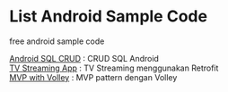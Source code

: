 # List Android Sample Code
free android sample code 

<a href="https://github.com/qodrorid/android-sql-crud">Android SQL CRUD</a> : CRUD SQL Android<br/>
<a href="https://github.com/qodrorid/TV-Streaming-with-Retrofit">TV Streaming App</a> : TV Streaming menggunakan Retrofit<br/>
<a href="https://github.com/qodrorid/MVP-with-Volley">MVP with Volley</a> : MVP pattern dengan Volley<br/>

